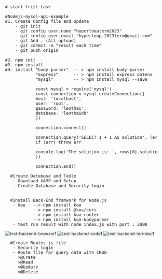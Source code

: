 <pre>
# start-frist-task

#Nodejs-mysql-api-example
#1. Create Config file and Update
    - git init
    - git config user.name "hyperloopterm2023"
    - git config user.email "hyperloop.2023term@gmail.com"
    - git Add . (All upload)
    - git commit -m "result each time"
    - git push origin

#2. npm init
#3. npm install 
#4. install "body-parser"  -- > npm install body-parser
            "express"      -- > npm install express dotenv
            "mysql"        -- > npm install mysql --save
             
            const mysql = require('mysql')
            const connection = mysql.createConnection({
            host: 'localhost',
            user: 'root',
            password: 'leothai',
            database: 'leothaidb'
            })

            connection.connect()

            connection.query('SELECT 1 + 1 AS solution', (err, rows, fields) => {
            if (err) throw err

            console.log('The solution is: ', rows[0].solution)
            })

            connection.end()

  #Create Database and Table   
   - Download XAMP and Setup
   - Create Database and Security login
            

  #Install Back-End framwork for Node.js
   - Koa   --> npm install koa
           --> npm install @koa/cors
           --> npm install koa-router
           --> npm install koa-bodyparser
   - test run result with node index.js with port : 3000
</pre>
   
   ![test-backend-browser1](https://user-images.githubusercontent.com/121533968/209915683-3d3a3de3-8edc-4aca-9caa-aed3774d10b5.jpg)
   ![test-backend-code1](https://user-images.githubusercontent.com/121533968/209915692-4f495f8d-9f8c-4282-81bf-8abadc9b7520.jpg)
   ![test-backend-terminal1](https://user-images.githubusercontent.com/121533968/209915698-cf85174f-cef1-4fe9-a065-e9036eb7c12b.jpg)

<pre>
  #Create Routes.js file
   - Security login 
   - Route file for query data with CRUD
     >@Crate
     >@Read
     >@Update
     >@Delete 
    

  
</pre>
